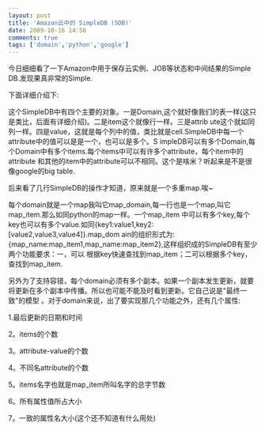 ```yaml
---
layout: post
title: 'Amazon云中的 SimpleDB (SDB)'
date: 2009-10-16 14:50
comments: true
tags: ['domain','python','google']
---
```


今日细细看了一下Amazon中用于保存云实例、JOB等状态和中间结果的Simple DB.发现果真非常的Simple.

下面详细介绍下:

这个SimpleDB中有四个主要的对象。一是Domain,这个就好像我们的表一样(这只是类比，后面有详细介绍)。二是item这个就像行一样。三是attrib
ute这个就如同列一样。四是value，这就是每个列中的值，类比就是cell.SimpleDB中每一个attribute中的值可以是是一个，也可以是多个。S
impleDB可以有多个Domain,每个Domain中有多个items.每个items中可以有许多个attribute，每个item中的attribute
和其他的item中的attribute可以不相同。这个是啥米？听起来是不是很像google的big table.

后来看了几行SimpleDB的操作才知道，原来就是一个多重map.唉~

每个domain就是一个map我叫它map_domain,每一行也是一个map,叫它map_item.那么如同python的map一样。一个map_item
中可以有多个key,每个key也可以有多个value.如同{key1:value1,key2:[value2,value3,value4]}.map_dom
ain的组织形式为:{map_name:map_item1,map_name:map_item2},这样组织成的SimpleDB有至少两个功能要求：一，可以
根据key快速查找到map_item；二可以根据多个key，查找到map_item.

另外为了支持容错，每个domain必须有多个副本。如果一个副本发生更新，就要将更新在多个副本中传播。所以也可能不能及时看到更新。它自己说是"最终一致"的模型
。对于domain来说，出了要实现那几个功能之外，还有几个属性:

1.最后更新的日期和时间

2。items的个数

3。attribute-value的个数

4。不同名attribute的个数

5。items名字也就是map_item所叫名字的总字节数

6。所有属性值所占大小

7。一致的属性名大小(这个还不知道有什么用处)

